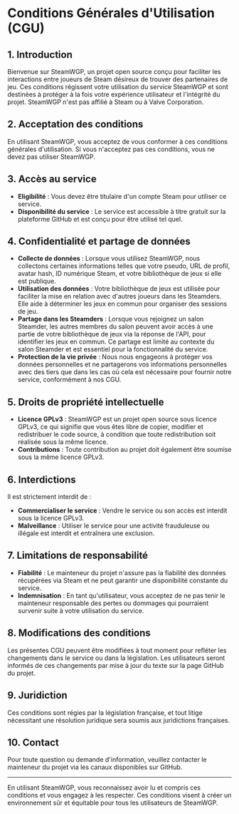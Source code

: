 # Conditions Générales d'Utilisation (CGU)

## 1. Introduction

Bienvenue sur SteamWGP, un projet open source conçu pour faciliter les interactions entre joueurs de Steam désireux de trouver des partenaires de jeu. Ces conditions régissent votre utilisation du service SteamWGP et sont destinées à protéger à la fois votre expérience utilisateur et l'intégrité du projet. SteamWGP n'est pas affilié à Steam ou à Valve Corporation.

## 2. Acceptation des conditions

En utilisant SteamWGP, vous acceptez de vous conformer à ces conditions générales d'utilisation. Si vous n'acceptez pas ces conditions, vous ne devez pas utiliser SteamWGP.

## 3. Accès au service

- **Eligibilité** : Vous devez être titulaire d'un compte Steam pour utiliser ce service.
- **Disponibilité du service** : Le service est accessible à titre gratuit sur la plateforme GitHub et est conçu pour être utilisé tel quel.

## 4. Confidentialité et partage de données

- **Collecte de données** : Lorsque vous utilisez SteamWGP, nous collectons certaines informations telles que votre pseudo, URL de profil, avatar hash, ID numérique Steam, et votre bibliothèque de jeux si elle est publique.
- **Utilisation des données** : Votre bibliothèque de jeux est utilisée pour faciliter la mise en relation avec d'autres joueurs dans les Steamders. Elle aide à déterminer les jeux en commun pour organiser des sessions de jeu.
- **Partage dans les Steamders** : Lorsque vous rejoignez un salon Steamder, les autres membres du salon peuvent avoir accès à une partie de votre bibliothèque de jeux via la réponse de l'API, pour identifier les jeux en commun. Ce partage est limité au contexte du salon Steamder et est essentiel pour la fonctionnalité du service.
- **Protection de la vie privée** : Nous nous engageons à protéger vos données personnelles et ne partagerons vos informations personnelles avec des tiers que dans les cas où cela est nécessaire pour fournir notre service, conformément à nos CGU.

## 5. Droits de propriété intellectuelle

- **Licence GPLv3** : SteamWGP est un projet open source sous licence GPLv3, ce qui signifie que vous êtes libre de copier, modifier et redistribuer le code source, à condition que toute redistribution soit réalisée sous la même licence.
- **Contributions** : Toute contribution au projet doit également être soumise sous la même licence GPLv3.

## 6. Interdictions

Il est strictement interdit de :

- **Commercialiser le service** : Vendre le service ou son accès est interdit sous la licence GPLv3.
- **Malveillance** : Utiliser le service pour une activité frauduleuse ou illégale est interdit et entraînera une exclusion.

## 7. Limitations de responsabilité

- **Fiabilité** : Le mainteneur du projet n'assure pas la fiabilité des données récupérées via Steam et ne peut garantir une disponibilité constante du service.
- **Indemnisation** : En tant qu'utilisateur, vous acceptez de ne pas tenir le mainteneur responsable des pertes ou dommages qui pourraient survenir suite à votre utilisation du service.

## 8. Modifications des conditions

Les présentes CGU peuvent être modifiées à tout moment pour refléter les changements dans le service ou dans la législation. Les utilisateurs seront informés de ces changements par mise à jour du texte sur la page GitHub du projet.

## 9. Juridiction

Ces conditions sont régies par la législation française, et tout litige nécessitant une résolution juridique sera soumis aux juridictions françaises.

## 10. Contact

Pour toute question ou demande d'information, veuillez contacter le mainteneur du projet via les canaux disponibles sur GitHub.

---

En utilisant SteamWGP, vous reconnaissez avoir lu et compris ces conditions et vous engagez à les respecter. Ces conditions visent à créer un environnement sûr et équitable pour tous les utilisateurs de SteamWGP.
